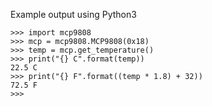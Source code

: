 Example output using Python3
```
>>> import mcp9808
>>> mcp = mcp9808.MCP9808(0x18)
>>> temp = mcp.get_temperature()
>>> print("{} C".format(temp))
22.5 C
>>> print("{} F".format((temp * 1.8) + 32))
72.5 F
>>> 
```
